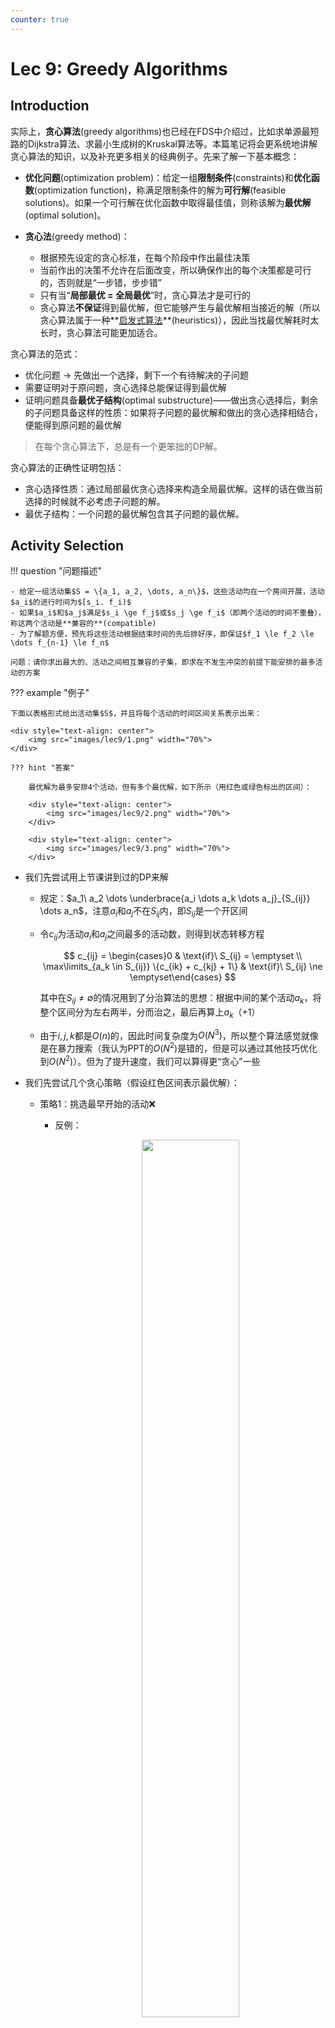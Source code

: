 ```yaml
---
counter: true
---
```


# Lec 9: Greedy Algorithms

## Introduction

实际上，**贪心算法**(greedy algorithms)也已经在FDS中介绍过，比如求单源最短路的Dijkstra算法、求最小生成树的Kruskal算法等。本篇笔记将会更系统地讲解贪心算法的知识，以及补充更多相关的经典例子。先来了解一下基本概念：

- **优化问题**(optimization problem)：给定一组**限制条件**(constraints)和**优化函数**(optimization function)，称满足限制条件的解为**可行解**(feasible solutions)。如果一个可行解在优化函数中取得最佳值，则称该解为**最优解**(optimal solution)。

- **贪心法**(greedy method)：
    - 根据预先设定的贪心标准，在每个阶段中作出最佳决策
    - 当前作出的决策不允许在后面改变，所以确保作出的每个决策都是可行的，否则就是“一步错，步步错”
    - 只有当“**局部最优 = 全局最优**”时，贪心算法才是可行的
    - 贪心算法**不保证**得到最优解，但它能够产生与最优解相当接近的解（所以贪心算法属于一种**[启发式算法](https://en.wikipedia.org/wiki/Heuristic_(computer_science))**(heuristics)），因此当找最优解耗时太长时，贪心算法可能更加适合。

贪心算法的范式：

- 优化问题 -> 先做出一个选择，剩下一个有待解决的子问题
- 需要证明对于原问题，贪心选择总能保证得到最优解
- 证明问题具备**最优子结构**(optimal substructure)——做出贪心选择后，剩余的子问题具备这样的性质：如果将子问题的最优解和做出的贪心选择相结合，便能得到原问题的最优解

>在每个贪心算法下，总是有一个更笨拙的DP解。

贪心算法的正确性证明包括：

- 贪心选择性质：通过局部最优贪心选择来构造全局最优解。这样的话在做当前选择的时候就不必考虑子问题的解。
- 最优子结构：一个问题的最优解包含其子问题的最优解。

## Activity Selection

!!! question "问题描述"

    - 给定一组活动集$S = \{a_1, a_2, \dots, a_n\}$，这些活动均在一个房间开展，活动$a_i$的进行时间为$[s_i. f_i)$
    - 如果$a_i$和$a_j$满足$s_i \ge f_j$或$s_j \ge f_i$（即两个活动的时间不重叠），称这两个活动是**兼容的**(compatible)
    - 为了解题方便，预先将这些活动根据结束时间的先后排好序，即保证$f_1 \le f_2 \le \dots f_{n-1} \le f_n$

    问题：请你求出最大的、活动之间相互兼容的子集，即求在不发生冲突的前提下能安排的最多活动的方案

??? example "例子"

    下面以表格形式给出活动集$S$，并且将每个活动的时间区间关系表示出来：

    <div style="text-align: center">
        <img src="images/lec9/1.png" width="70%">
    </div>

    ??? hint "答案"

        最优解为最多安排4个活动，但有多个最优解，如下所示（用红色或绿色标出的区间）：

        <div style="text-align: center">
            <img src="images/lec9/2.png" width="70%">
        </div>

        <div style="text-align: center">
            <img src="images/lec9/3.png" width="70%">
        </div>    

- 我们先尝试用上节课讲到过的DP来解
    - 规定：$a_1\ a_2 \dots \underbrace{a_i \dots a_k \dots a_j}_{S_{ij}} \dots a_n$，注意$a_i$和$a_j$不在$S_{ij}$内，即$S_{ij}$是一个开区间
    - 令$c_{ij}$为活动$a_i$和$a_j$之间最多的活动数，则得到状态转移方程

        $$
        c_{ij} = \begin{cases}0 & \text{if}\ S_{ij} = \emptyset \\ \max\limits_{a_k \in S_{ij}} \{c_{ik} + c_{kj} + 1\} & \text{if}\ S_{ij} \ne \emptyset\end{cases}
        $$

        其中在$S_{ij} \ne \emptyset$的情况用到了分治算法的思想：根据中间的某个活动$a_k$，将整个区间分为左右两半，分而治之，最后再算上$a_k$（$+1$）

    - 由于$i, j, k$都是$O(n)$的，因此时间复杂度为$O(N^3)$，所以整个算法感觉就像是在暴力搜索（我认为PPT的$O(N^2)$是错的，但是可以通过其他技巧优化到$O(N^2)$）。但为了提升速度，我们可以算得更“贪心”一些

- 我们先尝试几个贪心策略（假设红色区间表示最优解）：
    - 策略1：挑选最早开始的活动:x:
        - 反例：

            <div style="text-align: center">
                <img src="images/lec9/4.png" width="60%">
            </div>

            如果采用这种策略，那么就要先挑选那个最早开始，也是时间最长的区间，这样的话剩余的三个区间就没得选了，因此这种方法肯定是不行的。

    - 策略2：挑选时间最短的活动:x:
        - 反例：

            <div style="text-align: center">
                <img src="images/lec9/5.png" width="40%">
            </div> 

            如果采用这种策略，那就要先挑选那个最短的，且和剩余两个区间都冲突的区间，这样的话剩余的两个相互不冲突区间就没得选了，因此这种方法也是不行的。

    - 策略3：挑选冲突最少的活动:x:
        - 反例：

            <div style="text-align: center">
                <img src="images/lec9/6.png" width="70%">
            </div> 

            可以看到冲突最少的区间是位于中间位置的黑色区间，如果选择它的话，与它冲突的两个区间就不能选了，这样的话最多只能选择3个区间，而不是最优解的4个区间，因此这种方法也行不通。

    - 策略4：挑选**最早结束**的活动:star2:
        - 可以自行检验，这种策略可以解决上面给出的所有反例
        - 接下来需要验证这种策略的正确性：
            - 贪心选择性质：考虑任意非空子问题$S_k$，令$a_m$为$S_k$中最早结束的活动，那么$a_m$一定被包含在$S_k$中的某些满足活动相互兼容的最大子集中

            ??? proof "证明"

                - 令$A_k$为最优解集，$a_{ef}$为$A_k$中最早结束的活动
                - 如果$a_m = a_{ef}$，那么定理成立；否则的话需要用$a_m$替代$a_{ef}$，得到$A_k'$
                - 因为$f_m \le f_{ef}$（由条件知），因此$A_k'$是另一个最优解，得证。

                这种证明方法称为**交换参数法**：假设存在一个最优选择，其中的某些元素不在贪心选择中，此时可以通过交换贪心选择和最优选择的元素来构造一个不可能变差的解。

            - 最优子结构：在活动选择问题中，用贪心策略选择$a_k$之后得到子问题$S_k$，那么$a_k$和子问题$S_k$的最优解一定可以得到原问题的一个最优解
        
        - 实现步骤：
            - 选择首先结束的活动，递归解决剩余的活动子集
            - 由于这是一个尾递归，因此可以用迭代方法替代
            - 时间复杂度：$O(N \log N)$（目前不清楚为什么）
    - 对应地，也可以采取“选择最晚开始的活动”这一策略，具体原因这里就不分析了

- 得到正确的贪心算法后，我们回过头来修改DP的状态转移方程：

    $$
    c_{1, j} = \begin{cases}1 & \text{if}\ j = 1 \\ \max \{c_{1, j - 1}, c_{1, k(j)} + 1\} & \text{if}\ j > 1\end{cases}
    $$

    其中$c_{1, j}$是$a_1$到$a_j$之间的最优解，$a_{k(j)}$是离$a_j$最近的、兼容的、且先于$a_j$完成的活动

- 如果每个活动都有一个权重，那么状态转移方程为：

    $$
    c_{1, j} = \begin{cases}w_j & \text{if}\ j = 1 \\ \max \{c_{1, j - 1}, c_{1, k(j)} + w_j\} & \text{if}\ j > 1\end{cases}
    $$

    - 此时DP算法依然可行，但是贪心算法就行不通了（我还没探究具体原因）

活动选择问题的变体：

- 加权活动选择问题：现在考虑的不是尽可能多的活动，而是权重尽可能大的活动，此时一般的贪心算法会失效，但可以用动态规划来解决本问题

- **区间调度问题**：要求用尽可能少的教室举办所有的活动
    - 解决方案（~~比前面的活动选择问题还要简单~~）：
        - 首先设置初始教室数量为1，将所有活动按照开始时间排序，然后从前往后遍历
        - 每次选择一个活动时，看当前有无空闲教室，如果有就直接放进对应的教室，否则的话则新开一个教室
    - 正确性证明：我们可以用一个时间轴（如下图的红色虚线）来扫一遍所有的活动。根据算法，只需要扫每个活动的开头即可，因为：
        - 活动一旦开始就不会被中断，因此后面的选择不会影响当下的选择（所以无需遍历每个时间点，可见贪心提高了效率）
        - 在这个时间点上，如果存在多个活动举行，那么就需要将该活动放在别的房间举行；如果没有多余的房间，就需要新增一个房间了。因此该算法能够正确得到所需最少的房间数

        <div style="text-align: center">
            <img src="images/lec9/21.png" width="60%">
        </div> 
    
    - 如果继续采用活动选择问题中的算法（即先选出尽可能多的活动放入一个教室，然后在剩余活动中挑选尽可能多的活动放入第二个教室，以此类推直到所有活动都被放入教室里），则无法得到最优解，上面的图片便是反例，读者可自行检验。

## Huffman Codes

??? info "历史背景"

    [哈夫曼编码](https://en.wikipedia.org/wiki/Huffman_coding)与[信息论](https://en.wikipedia.org/wiki/Information_theory)有很深的联系，感兴趣的读者可以在互联网上搜索相关资料。

!!! example "例子"

    假设给出一段长为1000个字符的字符串文本，仅包含字符a, u, x和z。因为一个字符占1字节空间，因此如果直接存储字符，就需要1000字节，即8000位的空间。

    - 如果预先进行编码：a = 00, u = 01, x = 10, z = 11，那么每个字符仅占2位空间，整个字符串的大小降为2000位（以及额外的一些空格）。不难得到：如果有$C$个字符，那么每个字符的编码长度为$\lfloor \log C \rfloor$位。

    - 更高效的编码方式——根据字符出现的频率编码。
        - 假如给定字符串<span style="color: blue">aaa</span><span style="color: green">x</span><span style="color: red">u</span><span style="color: blue">a</span><span style="color: green">x</span><span style="color: purple">z</span>，那么频率为$f(a) = 4, f(u) = 1, f(x) = 2, f(z) = 1$
        - 如果用前面那种定长字符编码，得到的结果为：<span style="color: blue">000000</span><span style="color: green">10</span><span style="color: red">01</span><span style="color: blue">00</span><span style="color: green">10</span><span style="color: purple">11</span>（长16位）
        - 而用基于频率的编码方法（令a = 0, u = 110, x = 10, z = 111），得到的结果为：<span style="color: blue">000</span><span style="color: green">10</span><span style="color: red">110</span><span style="color: blue">0</span><span style="color: green">10</span><span style="color: purple">111</span>（长14位）
        - 但如果遇到所有字符出现频率相等的情况，这种方法便起不到任何优化效果

    !!! warning "注意"
    
        想要无歧义地对每个字符进行译码，那么在为字符编码的时候需要保证：任意一个编码**不是**其他编码的**前缀**(prefix)。

我们通常用一棵二叉树来表示这些字符编码（这种树称为**字典树**(trie)）

- 对于字符$C_i$，它的深度和频率分别为$d_i$和$f_i$，那么总的编码成本为$\sum d_i f_i$
- 对于前一种原始的编码方式，得到的字典树如下所示：

    <div style="text-align: center">
        <img src="images/lec9/7.png" width="30%">
    </div>

    成本 = 2 * 4 + 2 * 1 + 2 * 2 + 2 * 1 = 16

- 而对于后一种优化的编码方式，得到的字典树如下所示：

    <div style="text-align: center">
        <img src="images/lec9/8.png" width="30%">
    </div>  

    成本 = 1 * 4 + 3 * 1 + 2 * 2 + 3 * 1 = 14 

不难发现，这些字典树均有这样一个特征：所有的字符位于叶子节点，而不会位于内部节点，因为这样可以实现“例子”中提到的注意点。像这样的树称为**满树**(full tree)，树上的01编码称为**前缀码**(prefix code)。

事实上，第二种编码方式便是经典的**哈夫曼编码**(Huffman Codes)，其算法的伪代码如下所示：

??? code "代码实现"

    ```c
    void Huffman(PriorityQueue heap[], int C) {
        consider the C characters as C single node binary trees,
        and initialize them into a min heap;
        
        for (i = 1; i < C; i++) {
            create a new node;
            // be greedy here
            delete root from min heap and attach it to left_child of node;
            delete root from min heap and attach it to right_child of node;            
            weight of node = sum of weights of its children;
            // weight of a tree = sum of the frequencies of its leaves
            insert node into min heap;
        }
    }
    ```

    具体步骤为：

    - 初始化：将每个字符作为一个二叉树的节点，并将它们放在一个最小堆内
    - 循环执行以下步骤（共（节点数 - 1）次）
        - 从最小堆的根节点取出频率最小的节点，作为新树的左孩子
        - 再取出频率次小的节点，作为新树的右孩子
        - 这棵新树的根节点是两者频率之和，然后将新树重新插回最小堆内

时间复杂度：$T = O(C \log C)$

??? example "例子"

    === "题目"
        
        给定以下字符及其频率，请你得到对应的哈夫曼编码，并计算编码的总成本。

        <div style="text-align: center">
            <img src="images/lec9/9.png" width="50%">
        </div> 

    === "答案"

        !!! play "动画演示"

            <div style="text-align: center">
                <img src="images/lec9/18.gif" width="80%">
            </div> 

我们还要证明这种贪心算法的正确性：

- 贪心选择：令$C$为一张字母表，其中字符$c \in C$的频率为$c.freq$。令$x, y$为$C$内频率最小的两个字符，那么在$C$中存在一个最优的前缀码，$x$和$y$的编码具有相同的长度且仅相差1位。

    <div style="text-align: center">
        <img src="images/lec9/19.png" width="40%">
    </div>

- 最优子结构：（与前一条引理一样的前提条件）令$C'$为加入新字符$z$并移除$x$和$y$后的字母表，满足$z.freq = x.freq + y.freq$。令$T'$为表示字母表$C'$的最优前缀码的树，那么树$T$可以通过移除树$T'$的叶子节点$z$，用$x, y$以及一个内部节点构成的子树替代得到，它能够表示字母表$C$的最优前缀码（可用归谬法证明）。

    <div style="text-align: center">
        <img src="images/lec9/20.png" width="40%">
    </div>

## Other Examples

下面给出了其他的贪心算法相关的问题：

- 田忌赛马
- [拟阵](https://en.wikipedia.org/wiki/Matroid#Algorithms)
- [聚类问题](https://en.wikipedia.org/wiki/Cluster_analysis)
- 匹配问题
    - [稳定匹配问题](https://en.wikipedia.org/wiki/Stable_marriage_problem)
- [分数背包问题](https://www.hello-algo.com/chapter_greedy/fractional_knapsack_problem/)
- [最大容量问题](https://www.hello-algo.com/chapter_greedy/max_capacity_problem/)
- [最大切分乘积问题](https://www.hello-algo.com/chapter_greedy/max_product_cutting_problem/)